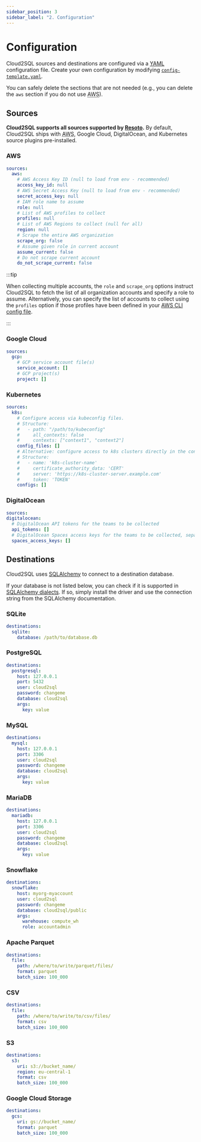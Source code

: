 ```yaml
---
sidebar_position: 3
sidebar_label: "2. Configuration"
---
```


# Configuration

Cloud2SQL sources and destinations are configured via a [YAML](https://yaml.org) configuration file. Create your own configuration by modifying [`config-template.yaml`](https://github.com/someengineering/cloud2sql/blob/main/config-template.yaml).

You can safely delete the sections that are not needed (e.g., you can delete the `aws` section if you do not use <abbr title="Amazon Web Services">AWS</abbr>).

## Sources

**Cloud2SQL supports all sources supported by [Resoto](https://resoto.com).** By default, Cloud2SQL ships with <abbr title="Amazon Web Services">AWS</abbr>, Google Cloud, DigitalOcean, and Kubernetes source plugins pre-installed.

### AWS

```yaml
sources:
  aws:
    # AWS Access Key ID (null to load from env - recommended)
    access_key_id: null
    # AWS Secret Access Key (null to load from env - recommended)
    secret_access_key: null
    # IAM role name to assume
    role: null
    # List of AWS profiles to collect
    profiles: null
    # List of AWS Regions to collect (null for all)
    region: null
    # Scrape the entire AWS organization
    scrape_org: false
    # Assume given role in current account
    assume_current: false
    # Do not scrape current account
    do_not_scrape_current: false
```

:::tip

When collecting multiple accounts, the `role` and `scrape_org` options instruct Cloud2SQL to fetch the list of all organization accounts and specify a role to assume. Alternatively, you can specify the list of accounts to collect using the `profiles` option if those profiles have been defined in your [AWS CLI config file](https://boto3.amazonaws.com/v1/documentation/api/latest/guide/credentials.html).

:::

### Google Cloud

```yaml
sources:
  gcp:
    # GCP service account file(s)
    service_account: []
    # GCP project(s)
    project: []
```

### Kubernetes

```yaml
sources:
  k8s:
    # Configure access via kubeconfig files.
    # Structure:
    #   - path: "/path/to/kubeconfig"
    #     all_contexts: false
    #     contexts: ["context1", "context2"]
    config_files: []
    # Alternative: configure access to k8s clusters directly in the config.
    # Structure:
    #   - name: 'k8s-cluster-name'
    #     certificate_authority_data: 'CERT'
    #     server: 'https://k8s-cluster-server.example.com'
    #     token: 'TOKEN'
    configs: []
```

### DigitalOcean

```yaml
sources:
digitalocean:
  # DigitalOcean API tokens for the teams to be collected
  api_tokens: []
  # DigitalOcean Spaces access keys for the teams to be collected, separated by colons
  spaces_access_keys: []
```

## Destinations

Cloud2SQL uses [SQLAlchemy](https://sqlalchemy.org) to connect to a destination database.

If your database is not listed below, you can check if it is supported in [SQLAlchemy dialects](https://docs.sqlalchemy.org/en/20/dialects/index.html). If so, simply install the driver and use the connection string from the SQLAlchemy documentation.

### SQLite

```yaml
destinations:
  sqlite:
    database: /path/to/database.db
```

### PostgreSQL

```yaml
destinations:
  postgresql:
    host: 127.0.0.1
    port: 5432
    user: cloud2sql
    password: changeme
    database: cloud2sql
    args:
      key: value
```

### MySQL

```yaml
destinations:
  mysql:
    host: 127.0.0.1
    port: 3306
    user: cloud2sql
    password: changeme
    database: cloud2sql
    args:
      key: value
```

### MariaDB

```yaml
destinations:
  mariadb:
    host: 127.0.0.1
    port: 3306
    user: cloud2sql
    password: changeme
    database: cloud2sql
    args:
      key: value
```

### Snowflake

```yaml
destinations:
  snowflake:
    host: myorg-myaccount
    user: cloud2sql
    password: changeme
    database: cloud2sql/public
    args:
      warehouse: compute_wh
      role: accountadmin
```

### Apache Parquet

```yaml
destinations:
  file:
    path: /where/to/write/parquet/files/
    format: parquet
    batch_size: 100_000
```

### CSV

```yaml
destinations:
  file:
    path: /where/to/write/to/csv/files/
    format: csv
    batch_size: 100_000
```

### S3

```yaml
destinations:
  s3:
    uri: s3://bucket_name/
    region: eu-central-1
    format: csv
    batch_size: 100_000
```

### Google Cloud Storage

```yaml
destinations:
  gcs:
    uri: gs://bucket_name/
    format: parquet
    batch_size: 100_000
```
